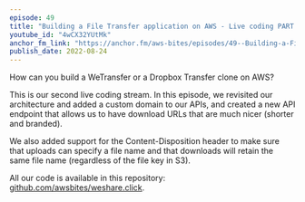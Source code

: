 ```yaml
---
episode: 49
title: "Building a File Transfer application on AWS - Live coding PART 2"
youtube_id: "4wCX32YUtMk"
anchor_fm_link: "https://anchor.fm/aws-bites/episodes/49--Building-a-File-Transfer-application-on-AWS---Live-coding-PART-2-e1mttnp"
publish_date: 2022-08-24
---
```


How can you build a WeTransfer or a Dropbox Transfer clone on AWS?

This is our second live coding stream. In this episode, we revisited our architecture and added a custom domain to our APIs, and created a new API endpoint that allows us to have download URLs that are much nicer (shorter and branded).   

We also added support for the Content-Disposition header to make sure that uploads can specify a file name and that downloads will retain the same file name (regardless of the file key in S3).

All our code is available in this repository: [github.com/awsbites/weshare.click](https://github.com/awsbites/weshare.click).

